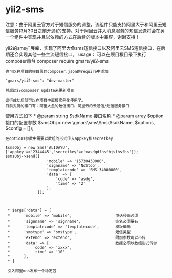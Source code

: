 # yii2-sms
注意：由于阿里云官方对于短信服务的调整，该组件只能支持阿里大于和阿里云短信服务(3月30日之前开通)的支持。对于阿里云并入消息服务的短信发送将会在另一个组件中实现并且以依赖的方式在后续的版本中兼容，谢谢支持！

yii2的sms扩展库，实现了阿里大鱼sms短信接口以及阿里云SMS短信接口，在后期还会实现其他一些主流短信接口。
usage：
可以在项目根目录下执行composer命令
    composer require gmars/yii2-sms
    
    也可以在项目的根目录的composer.json的require中添加
    
    "gmars/yii2-sms": "dev-master"
    
    然后运行composer update来更新项目
    
    运行成功后就可以在项目中直接实例化使用了。
    目前支持的接口有：阿里大鱼的短信接口、阿里云的云通信/短信服务接口
    
使用方式如下
    * @param string $sdkName 接口名称
    * @param array $option   接口的配置参数
    $smsObj = new \gmars\sms\Sms($sdkName, $options, $config = []);
     
    在options参数中需要以数组的形式传入appkey和secretkey
    
    $smsObj = new Sms('ALIDAYU',['appkey'=>'2344445','secretkey'=>'xasdgdfhsfhjsfhsfhs']);
    $smsObj->send([
                      'mobile' => '15730430000',
                      'signname' => 'NoStop',
                      'templatecode' => 'SMS_34000000',
                      'data' => [
                          'code' => 'asdg',
                          'time' => '2'
                      ],
                  ]);
                  
                  
                  
     * $args['data'] = [
     *      'mobile' => 'mobile',                   电话号码必须
     *      'signname' => 'signname',               签名必须要有
     *      'templatecode' => 'templatecode',       模板编码
     *      'smstype' => 'smstype',                 短信类型
     *      'extend' => 'extend',                   附加参数可以不传
     *      'data' => [                             数据必须以数组形式传参
     *          'code' => 'xxxx',
     *          'time' => '10'
     *      ],
     * ]
     
     引入阿里mns发布一个稳定包
